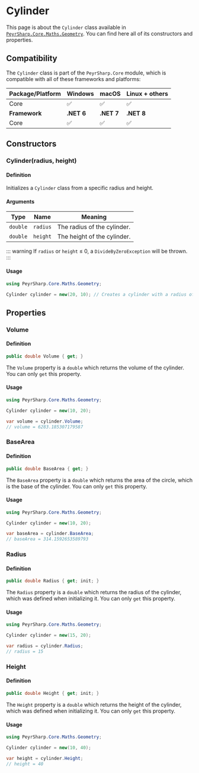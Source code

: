 # Cylinder

This page is about the `Cylinder` class available in [`PeyrSharp.Core.Maths.Geometry`](/core/maths/geometry).
You can find here all of its constructors and properties.

## Compatibility

The `Cylinder` class is part of the `PeyrSharp.Core` module, which is compatible with all of these frameworks and platforms:

| Package/Platform | Windows    | macOS      | Linux + others |
| ---------------- | ---------- | ---------- | -------------- |
| Core             | ✅         | ✅         | ✅             |
| **Framework**    | **.NET 6** | **.NET 7** | **.NET 8**     |
| Core             | ✅         | ✅         | ✅             |

## Constructors

### Cylinder(radius, height)

#### Definition

Initializes a `Cylinder` class from a specific radius and height.

#### Arguments

| Type     | Name     | Meaning                     |
| -------- | -------- | --------------------------- |
| `double` | `radius` | The radius of the cylinder. |
| `double` | `height` | The height of the cylinder. |

::: warning
If `radius` or `height` ≤ 0, a `DivideByZeroException` will be thrown.
:::

#### Usage

```c#
using PeyrSharp.Core.Maths.Geometry;

Cylinder cylinder = new(20, 10); // Creates a cylinder with a radius of 20, and a height of 10
```

## Properties

### Volume

#### Definition

```c#
public double Volume { get; }
```

The `Volume` property is a `double` which returns the volume of the cylinder. You can only `get` this property.

#### Usage

```c#
using PeyrSharp.Core.Maths.Geometry;

Cylinder cylinder = new(10, 20);

var volume = cylinder.Volume;
// volume = 6283.185307179587
```

### BaseArea

#### Definition

```c#
public double BaseArea { get; }
```

The `BaseArea` property is a `double` which returns the area of the circle, which is the base of the cylinder. You can only `get` this property.

#### Usage

```c#
using PeyrSharp.Core.Maths.Geometry;

Cylinder cylinder = new(10, 20);

var baseArea = cylinder.BaseArea;
// baseArea = 314.1592653589793
```

### Radius

#### Definition

```c#
public double Radius { get; init; }
```

The `Radius` property is a `double` which returns the radius of the cylinder, which was defined when initializing it. You can only `get` this property.

#### Usage

```c#
using PeyrSharp.Core.Maths.Geometry;

Cylinder cylinder = new(15, 20);

var radius = cylinder.Radius;
// radius = 15
```

### Height

#### Definition

```c#
public double Height { get; init; }
```

The `Height` property is a `double` which returns the height of the cylinder, which was defined when initializing it. You can only `get` this property.

#### Usage

```c#
using PeyrSharp.Core.Maths.Geometry;

Cylinder cylinder = new(10, 40);

var height = cylinder.Height;
// height = 40
```
